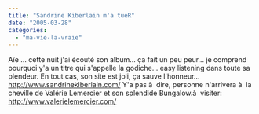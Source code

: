```yaml
---
title: "Sandrine Kiberlain m'a tueR"
date: "2005-03-28"
categories: 
  - "ma-vie-la-vraie"
---
```


Aîe ... cette nuit j'ai écouté son album... ça fait un peu peur... je comprend pourquoi y'a un titre qui s'appelle la godiche... easy listening dans toute sa plendeur. En tout cas, son site est joli, ça sauve l'honneur... http://www.sandrinekiberlain.com/ Y'a pas à  dire, personne n'arrivera à  la cheville de Valérie Lemercier et son splendide Bungalow.à  visiter: http://www.valerielemercier.com/
